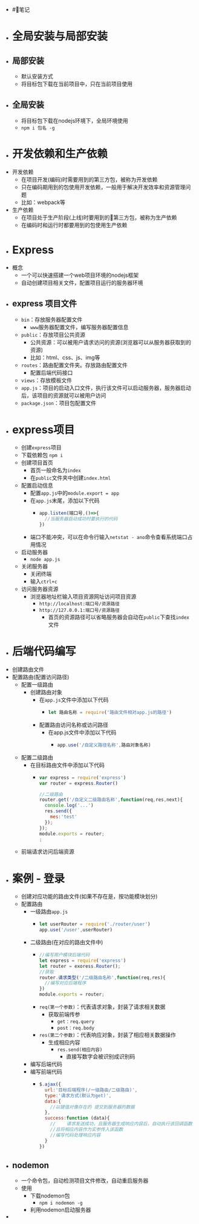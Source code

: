 - #🌈笔记
- # 全局安装与局部安装
- ## 局部安装
	- 默认安装方式
	- 将目标包下载在当前项目中，只在当前项目使用
- ## 全局安装
	- 将目标包下载在nodejs环境下，全局环境使用
	- `npm i 包名 -g`
- # 开发依赖和生产依赖
- 开发依赖
	- 在项目开发(编码)时需要用到的第三方包，被称为开发依赖
	- 只在编码期用到的包使用开发依赖，一般用于解决开发效率和资源管理问题
	- 比如：webpack等
- 生产依赖
	- 在项目处于生产阶段(上线)时要用到的第三方包，被称为生产依赖
	- 在编码时和运行时都要用到的包使用生产依赖
- # Express
- 概念
	- 一个可以快速搭建一个web项目环境的nodejs框架
	- 自动创建项目相关文件，配置项目运行的服务器环境
- ## express 项目文件
	- `bin`：存放服务器配置文件
		- `www`服务器配置文件，编写服务器配置信息
	- `public`：存放项目公共资源
		- 公共资源：可以被用户请求访问的资源(浏览器可以从服务器获取到的资源)
		- 比如：html、css、js、img等
	- `routes`：路由配置文件夹。存放路由配置文件
		- 配置后端代码接口
	- `views`：存放模板文件
	- `app.js`：项目的启动入口文件，执行该文件可以启动服务器，服务器启动后，该项目的资源就可以被用户访问
	- `package.json`：项目包配置文件
- # express项目
	- 创建`express`项目
	- 下载依赖包 `npm i`
	- 创建项目首页
		- 首页一般命名为`index`
		- 在`public`文件夹中创建`index.html`
	- 配置启动信息
		- 配置`app.js`中的`module.export = app`
		- 在`app.js`末尾，添加以下代码
			- ```js
			  app.listen(端口号,()=>{
			    //当服务器启动成功时要执行的代码
			  })
			  ```
		- 端口不能冲突，可以在命令行输入`netstat - ano`命令查看系统端口占用情况
	- 启动服务器
		- `node app.js`
	- 关闭服务器
		- 关闭终端
		- 输入`ctrl+c`
	- 访问服务器资源
		- 浏览器地址栏输入项目资源网址访问项目资源
			- `http://localhost:端口号/资源路径`
			- `http://127.0.0.1:端口号/资源路径`
				- 首页的资源路径可以省略服务器会自动在`public`下查找`index`文件
- # 后端代码编写
- 创建路由文件
- 配置路由(配置访问路径)
	- 配置一级路由
		- 创建路由对象
			- 在`app.js`文件中添加以下代码
				- ```js
				  let 路由名称 = require('路由文件相对app.js的路径')
				  ```
			- 配置路由访问名称或访问路径
				- 在app.js文件中添加以下代码
					- ```js
					  app.use('/自定义路径名称',路由对象名称)
					  ```
	- 配置二级路由
		- 在目标路由文件中添加以下代码
			- ```js
			  var express = require('express')
			  var router = express.Router()
			  
			  //二级路由
			  router.get('/自定义二级路由名称',function(req,res,next){
			    console.log('...')
			    res.send({
			      mes:'test'
			    });
			  });
			  module.exports = router;
			  ;
			  ```
	- 前端请求访问后端资源
- # 案例 - 登录
	- 创建对应功能的路由文件(如果不存在是，按功能模块划分)
	- 配置路由
		- 一级路由`app.js`
			- ```js
			  let userRouter = require('./router/user')
			  app.use('/user',userRouter)
			  ```
		- 二级路由(在对应的路由文件中)
			- ```js
			  //编写用户模块后端代码
			  let express = require('express')
			  let router = exoress.Router();
			  //获取
			  router.请求类型('/二级路由名称',function(req,res){
			    //编写对应后端程序
			  })
			  module.exports = router;
			  ```
			- `req(第一个参数)`：代表请求对象，封装了请求相关数据
				- 获取前端传参
					- `get：req.query`
					- `post：req.body`
			- `res(第二个参数)`：代表响应对象，封装了相应相关数据操作
				- 生成相应内容
					- `res.send(相应内容)`
						- 直接写数字会被识别成识别码
		- 编写后端代码
		- 编写前端代码
			- ```js
			  $.ajax({
			    url:'目标后端程序(/一级路由/二级路由)',
			    type:'请求方式(默认为get)',
			    data:{
			      //以键值对像存在的 提交到服务器的数据
			    },
			    success:function (data){
			      //	请求发送成功，且服务器生成响应内容后，自动执行该回调函数
			      //且将相应内容作为实参传入该函数
			      //编写代码处理响应内容
			    }
			  })
			  ```
- ## nodemon
	- 一个命令包，自动检测项目文件修改，自动重启服务器
	- 使用
		- 下载nodemon包
			- `npm i nodemon -g`
		- 利用nodemon启动服务器
-